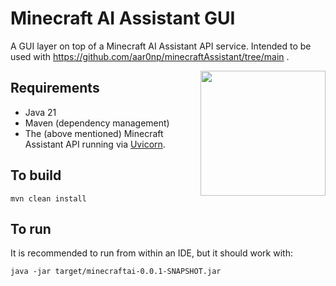 # Minecraft AI Assistant GUI
A GUI layer on top of a Minecraft AI Assistant API service. Intended to be used with https://github.com/aar0np/minecraftAssistant/tree/main .


<img src="carnav.png" width="200" align=right />

## Requirements
 - Java 21
 - Maven (dependency management)
 - The (above mentioned) Minecraft Assistant API running via [Uvicorn](https://www.uvicorn.org/).

## To build

```
mvn clean install
```

## To run
It is recommended to run from within an IDE, but it should work with:
```
java -jar target/minecraftai-0.0.1-SNAPSHOT.jar
```
